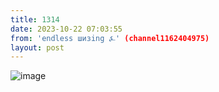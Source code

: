 ```yaml
---
title: 1314
date: 2023-10-22 07:03:55
from: 'endless шизing ⍼' (channel1162404975)
layout: post
---
```


![image](photos/photo_185@22-10-2023_07-03-55.jpg)



